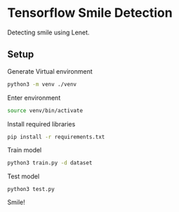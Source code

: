 # Tensorflow Smile Detection

Detecting smile using Lenet.

## Setup
Generate Virtual environment
```bash
python3 -m venv ./venv
```
Enter environment
```bash
source venv/bin/activate
```
Install required libraries
```bash
pip install -r requirements.txt
```
Train model
```bash
python3 train.py -d dataset
```
Test model
```
python3 test.py 
```
Smile!
